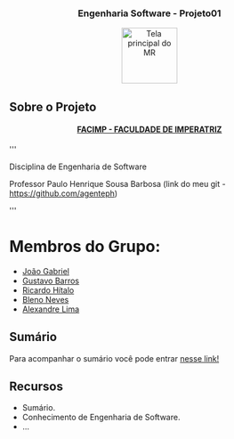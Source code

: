 
<div align="center">
  <h3>Engenharia Software - Projeto01</h3>
  
  <img alt="Tela principal do MR" src="https://avatars.githubusercontent.com/u/81826373?s=200&v=4" 
    style="width:100px; height:100px;"
  />
</div>

## Sobre o Projeto

<h4 align="center">
  <a href="https://github.com/NT-Facimp">FACIMP - FACULDADE DE IMPERATRIZ</a>
</h4>

'''

Disciplina de Engenharia de Software 

Professor Paulo Henrique Sousa Barbosa (link do meu git - https://github.com/agenteph)

'''

# Membros do Grupo:

  - [João Gabriel](https://github.com/gabrielf7)
  - [Gustavo Barros](https://github.com/gustavo3g)
  - [Ricardo Hítalo](https://github.com/ricardohistalo)
  - [Bleno Neves](https://github.com/ibleno)
  - [Alexandre Lima](https://github.com/Alexandr3-Lima)

## Sumário

Para acompanhar o sumário você pode entrar [nesse link!](https://github.com/gabrielf7/Engenharia-Software-Projeto01/wiki)

## Recursos
 
  - Sumário.
  - Conhecimento de Engenharia de Software.
  - ...
